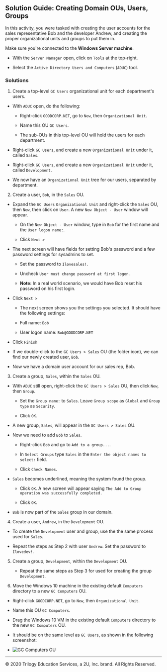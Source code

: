 
## Solution Guide: Creating Domain OUs, Users, Groups

In this activity, you were tasked with creating the user accounts for the sales representative Bob and the developer Andrew, and creating the proper organizational units and groups to put them in.

Make sure you're connected to the **Windows Server machine**.

- With the `Server Manager` open, click on `Tools` at the top-right.

- Select the `Active Directory Users and Computers` (`ADUC`) tool.

### Solutions

1. Create a top-level `GC Users` organizational unit for each department's users.

  - With `ADUC` open, do the following:

    - Right-click `GOODCORP.NET`, go to `New`, then `Organizational Unit`.

    - Name this OU `GC Users`.

    - The sub-OUs in this top-level OU will hold the users for each department.

   - Right-click `GC Users`, and create a new `Organizational Unit` under it, called `Sales`.

   - Right-click `GC Users`, and create a new `Organizational Unit` under it, called `Development`.

  - We now have an `Organizational Unit` tree for our users, separated by department.



2. Create a user, `Bob`, in the `Sales` OU. 

  - Expand the `GC Users` `Organizational Unit` and right-click the `Sales` OU, then `New`, then click on `User`. A new `New Object - User` window will appear.

    - On the `New Object - User` window, type in `Bob` for the first name and the `User logon name:`.

    - Click `Next >`

  - The next screen will have fields for setting Bob's password and a few password settings for sysadmins to set.

    - Set the password to `Ilovesales!`.

    - Uncheck `User must change password at first logon`.

    - **Note:** In a real world scenario, we would have Bob reset his password on his first login.

  - Click `Next >`

    - The next screen shows you the settings you selected. It should have the following settings:

    - Full name: `Bob`

    - User logon name: `Bob@GOODCORP.NET`

  - Click `Finish`

  - If we double-click to the `GC Users > Sales` OU (the folder icon), we can find our newly created user, `Bob`.

  - Now we have a domain user account for our sales rep, Bob.


3. Create a group, `Sales`, within the `Sales` OU.

  - With `ADUC` still open, right-click the `GC Users > Sales` OU, then click `New`, then `Group`.

    - Set the `Group name:` to `Sales`. Leave `Group scope` as `Global` and `Group type` as `Security`.

    - Click `OK`.

  - A new group, `Sales`, will appear in the `GC Users > Sales` OU.

  - Now we need to add `Bob` to `Sales`.  

    - Right-click `Bob` and go to `Add to a group...`.

    - In `Select Groups` type `Sales` in the `Enter the object names to select:` field.

    - Click `Check Names`.

  - `Sales` becomes underlined, meaning the system found the group.

    - Click `OK`. A new screen will appear saying `The Add to Group operation was successfully completed.`

    - Click `OK`.

  - `Bob` is now part of the `Sales` group in our domain.

4. Create a user, `Andrew`, in the `Development` OU.

  - To create the `Development` user and group, use the the same process used for `Sales`. 

  - Repeat the steps as Step 2 with user `Andrew`. Set the password to `Ilovedev!`.


5. Create a group, `Development`, within the `Development` OU. 

    - Repeat the same steps as Step 3 for used for creating the group `Development`.


6. Move the Windows 10 machine in the existing default `Computers` directory to a new `GC Computers` OU.


  - Right-click `GOODCORP.NET`, go to `New`, then `Organizational Unit`.

  - Name this OU `GC Computers`.

  - Drag the Windows 10 VM in the existing default `Computers` directory to the new `GC Computers` OU.

  - It should be on the same level as `GC Users`, as shown in the following screenshot:

  - ![GC Computers OU](../../../Images/BonusGcComputerOu.png)

---
 © 2020 Trilogy Education Services, a 2U, Inc. brand. All Rights Reserved.
